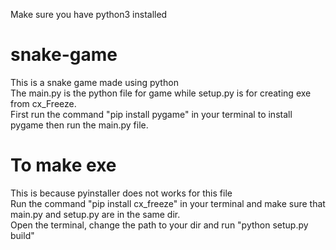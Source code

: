 Make sure you have python3 installed<br>
# snake-game
This is a snake game made using python<br>
The main.py is the python file for game while setup.py is for creating exe from cx_Freeze.<br>
First run the command "pip install pygame" in your terminal to install pygame then run the main.py file.<br>
# To make exe 
This is because pyinstaller does not works for this file<br>
Run the command "pip install cx_freeze" in your terminal and make sure that main.py and setup.py are in the same dir.<br>
Open the terminal, change the path to your dir and run "python setup.py build"<br>

